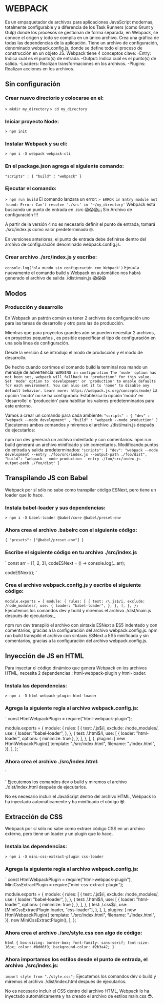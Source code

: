 # WEBPACK
Es un empaquetador de archivos para aplicaciones JavaScript modernas, totalmente configurable y a diferencia de los Task Runners (como Grunt y Gulp) donde los procesos se gestionan de forma separada, en Webpack, se conoce el origen y todo se compila en un único archivo.
Crea una gráfica de todas las dependencias de la aplicación. Tiene un archivo de configuración, denominado webpack.config.js, donde se define todo el proceso de construcción en un objeto JS.
Webpack tiene 4 conceptos clave:
-Entry: Indica cuál es el punto(s) de entrada.
-Output: Indica cuál es el punto(s) de salida.
-Loaders: Realizan transformaciones en los archivos.
-Plugins: Realizan acciones en los archivos.
## Sin configuración
### Crear nuevo directorio y colocarse en el:
`> mkdir my_directory`
`> cd my_directory`
### Iniciar proyecto Node:
`> npm init`
### Instalar Webpack y su cli:
`> npm i -D webpack webpack-cli`
### En el package.json agrega el siguiente comando:
`
"scripts" : {
    "build" : "webpack"
}
`
### Ejecutar el comando:
`> npm run build`
El comando lanzara un error:
`> ERROR in Entry module not found: Error: Can't resolve './src' in '~/my_directory'`
Webpack está buscando un punto de entrada en ./src 😱😱😱¡¡¡ Sin Archivo de configuración !!!

A partir de la versión 4 no es necesario definir el punto de entrada, tomará ./src/index.js como valor predeterminado 🤓.

En versiones anteriores, el punto de entrada debe definirse dentro del archivo de configuración denominado webpack.config.js.
### Crear archivo ./src/index.js y escribe:
`console.log('ola mundo sin configuración con Webpack')`
Ejecuta nuevamente el comando build y Webpack en automático nos habrá generado el archivo de salida ./dist/main,js 😱😱😱

## Modos
### Producción y desarrollo
En Webpack un patrón común es tener 2 archivos de configuración uno para las tareas de desarrollo y otro para las de producción.

Mientras que para proyectos grandes aún se pueden necesitar 2 archivos, en proyectos pequeños , es posible especificar el tipo de configuración en una sola línea de configuración.

Desde la versión 4 se introdujo el modo de producción y el modo de desarrollo.

De hecho cuando corrimos el comando build la terminal nos mando un mensaje de advertencia:
`
WARNING in configuration
The 'mode' option has not been set, webpack will fallback to 'production' for this value.
Set 'mode' option to 'development' or 'production' to enable defaults for each environment.
You can also set it to 'none' to disable any default behavior. Learn more: https://webpack.js.org/concepts/mode/
`
La opción 'modo' no se ha configurado. Establezca la opción 'modo' en 'desarrollo' o 'producción' para habilitar los valores predeterminados para este entorno.

Vamos a crear un comando para cada ambiente:
`
"scripts" : {
    "dev" : "webpack --mode development" ,
    "build" : "webpack --mode production"
}
`
Ejecutemos ambos comandos y miremos el archivo ./dist/main.js después de ejecutarlos:

npm run dev generará un archivo indentado y con comentarios.
npm run build generará un archivo minificado y sin comentarios.
Modificando puntos de entrada y salida predeterminados:
`
"scripts": {
    "dev": "webpack --mode development --entry ./foo/src/index.js --output-path ./foo/dist",
    "build": "webpack --mode production --entry ./foo/src/index.js --output-path ./foo/dist"
}
`

## Transpilando JS con Babel
Webpack por sí sólo no sabe como transpilar código ESNext, pero tiene un loader que lo hace.
### Instala babel-loader y sus dependencias:
`> npm i -D babel-loader @babel/core @babel/preset-env`
### Ahora crea el archivo .babelrc con el siguiente código:
`
{
  "presets": ["@babel/preset-env"]
}
`
### Escribe el siguiente código en tu archivo ./src/index.js
`
const arr = [1, 2, 3],
  codeESNext = () => console.log(...arr);

codeESNext();
`
### Crea el archivo webpack.config.js y escribe el siguiente código:
`
module.exports = {
  module: {
    rules: [
      {
        test: /\.js$/i,
        exclude: /node_modules/,
        use: {
          loader: "babel-loader",
        },
      },
    ],
  },
};
`
Ejecutemos los comandos dev y build y miremos el archivo ./dist/main.js después de ejecutarlos:_

npm run dev transpiló el archivo con sintaxis ESNext a ES5 indentado y con comentarios, gracias a la configuración del archivo webpack.config.js.
npm run build transpiló el archivo con sintaxis ESNext a ES5 minificado y sin comentarios, gracias a la configuración del archivo webpack.config.js.
## Inyección de JS en HTML
Para inyectar el código dinámico que genera Webpack en los archivos HTML, necesita 2 dependencias : html-webpack-plugin y html-loader.
### Instala las dependencias:
`> npm i -D html-webpack-plugin html-loader`
### Agrega la siguiente regla al archivo webpack.config.js:
`
const HtmlWebpackPlugin = require("html-webpack-plugin");

module.exports = {
  module: {
    rules: [
      {
        test: /\.js$/i,
        exclude: /node_modules/,
        use: {
          loader: "babel-loader",
        },
      },
      {
        test: /\.html$/i,
        use: [
          {
            loader: "html-loader",
            options: { minimize: true },
          },
        ],
      },
    ],
  },
  plugins: [
    new HtmlWebpackPlugin({
      template: "./src/index.html",
      filename: "./index.html",
    }),
  ],
};
`
### Ahora crea el archivo ./src/index.html:
`
<!DOCTYPE html>
<html lang="es">
  <head>
    <meta charset="UTF-8" />
    <meta name="viewport" content="width=device-width, initial-scale=1.0" />
    <title>Webpack</title>
  </head>
  <body>
    <div id="app"></div>
  </body>
</html>
`
Ejecutemos los comandos dev o build y miremos el archivo ./dist/index.html después de ejecutarlos.

No es necesario incluir el JavaScript dentro del archivo HTML, Webpack lo ha inyectado automáticamente y ha minificado el código 😎.
## Extracción de CSS
Webpack por sí sólo no sabe como extraer código CSS en un archivo externo, pero tiene un loader y un plugin que lo hace.
### Instala las dependencias:
`> npm i -D mini-css-extract-plugin css-loader`
### Agrega la siguiente regla al archivo webpack.config.js:
`
const HtmlWebpackPlugin = require("html-webpack-plugin"),
  MiniCssExtractPlugin = require("mini-css-extract-plugin");

module.exports = {
  module: {
    rules: [
      {
        test: /\.js$/i,
        exclude: /node_modules/,
        use: {
          loader: "babel-loader",
        },
      },
      {
        test: /\.html$/i,
        use: [
          {
            loader: "html-loader",
            options: { minimize: true },
          },
        ],
      },
      {
        test: /\.css$/i,
        use: [MiniCssExtractPlugin.loader, "css-loader"],
      },
    ],
  },
  plugins: [
    new HtmlWebpackPlugin({
      template: "./src/index.html",
      filename: "./index.html",
    }),
    new MiniCssExtractPlugin(),
  ],
};
`
### Ahora crea el archivo ./src/style.css con algo de código:
`
html {
  box-sizing: border-box;
  font-family: sans-serif;
  font-size: 16px;
  color: #8dd6f9;
  background-color: #2b3a42;
}
`
### Ahora importamos los estilos desde el punto de entrada, el archivo ./src/index.js:
`import style from "./style.css";`
Ejecutemos los comandos dev o build y miremos el archivo ./dist/index.html después de ejecutarlos.

No es necesario incluir el CSS dentro del archivo HTML, Webpack lo ha inyectado automáticamente y ha creado el archivo de estilos main.css 😎.